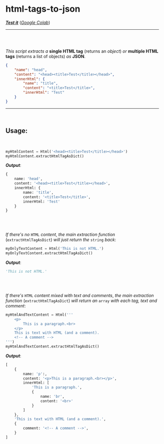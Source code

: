 # html-tags-to-json

[*__Test it__*](https://bit.ly/3IgEHoO) ([_Google Colab_](https://colab.research.google.com/))

---

<br><br>

_This script extracts a_ __single HTML tag__ (returns an _object_) _or_ __multiple HTML tags__ (returns a list of objects) _as_ __JSON__.

```json
{
    "name": "head",
    "content": "<head><title>Test</title></head>",
    "innerHtml": {
        "name": "title",
        "content": "<title>Test</title>",
        "innerHtml": "Test"
    }
}
```

---

<br>

## Usage:

<br>

```python
myHtmlContent = Html('<head><title>Test</title></head>')
myHtmlContent.extractHtmlTagAsDict()
```

*__Output__*:

```python
{
    name: 'head',
    content: '<head><title>Test</title></head>',
    innerHtml: {
        name: 'title',
        content: '<title>Test</title>',
        innerHtml: 'Test'
    }
}
```

<br><br>

_If there's no_ `HTML` _content_, _the main extraction function_ (`extractHtmlTagAsDict`) _will just return the_ `string` _back_:

```python
myOnlyTextContent = Html('This is not HTML.')
myOnlyTextContent.extractHtmlTagAsDict()
```

*__Output__*:

```python
'This is not HTML.'
```

<br><br>

_If there's_ `HTML` _content mixed with text and comments_, _the main extraction function_ (`extractHtmlTagAsDict`) _will return an_ `array` _with each tag, text and comment_:

```python
myHtmlAndTextContent = Html('''
    <p>
        This is a paragraph.<br>
    </p>
    This is text with HTML (and a comment).
    <!-- A comment -->
''')
myHtmlAndTextContent.extractHtmlTagAsDict()
```

*__Output__*:

```python
[
    {
        name: 'p':,
        content: '<p>This is a paragraph.<br></p>',
        innerHtml: [
            'This is a paragraph.',
            {
                name: 'br',
                content: '<br>'
            }
        ]
    },
    'This is text with HTML (and a comment).',
    {
        comment: '<!-- A comment -->',
    }
]
```

